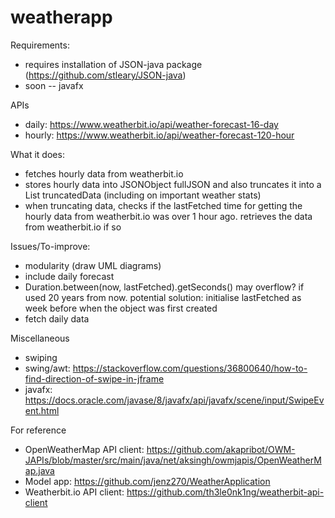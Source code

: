 # weatherapp
Requirements:
- requires installation of JSON-java package (https://github.com/stleary/JSON-java)
- soon -- javafx

APIs
- daily: https://www.weatherbit.io/api/weather-forecast-16-day
- hourly: https://www.weatherbit.io/api/weather-forecast-120-hour

What it does:
- fetches hourly data from weatherbit.io
- stores hourly data into JSONObject fullJSON and also truncates it into a List truncatedData (including on important weather stats)
- when truncating data, checks if the lastFetched time for getting the hourly data from weatherbit.io was over 1 hour ago. retrieves the data from weatherbit.io if so

Issues/To-improve:
- modularity (draw UML diagrams)
- include daily forecast
- Duration.between(now, lastFetched).getSeconds() may overflow? if used 20 years from now. potential solution: initialise lastFetched as week before when the object was first created
- fetch daily data

Miscellaneous
- swiping
- swing/awt: https://stackoverflow.com/questions/36800640/how-to-find-direction-of-swipe-in-jframe
- javafx: https://docs.oracle.com/javase/8/javafx/api/javafx/scene/input/SwipeEvent.html

For reference
- OpenWeatherMap API client: https://github.com/akapribot/OWM-JAPIs/blob/master/src/main/java/net/aksingh/owmjapis/OpenWeatherMap.java
- Model app: https://github.com/jenz270/WeatherApplication
- Weatherbit.io API client: https://github.com/th3le0nk1ng/weatherbit-api-client
